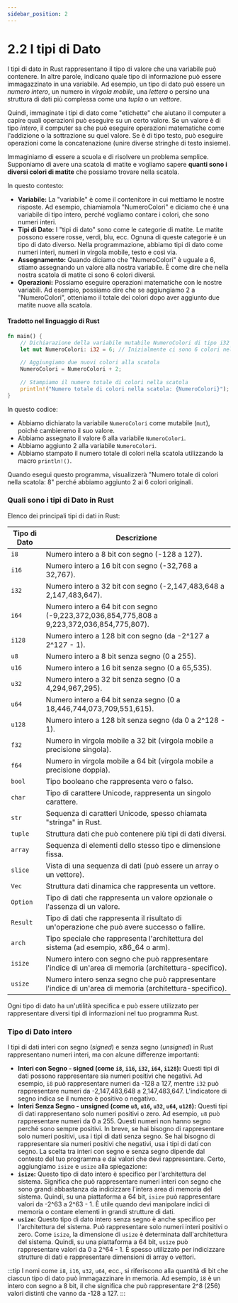 ```yaml
---
sidebar_position: 2
---
```

# 2.2 I tipi di Dato
I tipi di dato in Rust rappresentano il tipo di valore che una variabile può contenere. In altre parole, indicano quale tipo di informazione può essere immagazzinato in una variabile. Ad esempio, un tipo di dato può essere un *numero intero*, un numero in *virgola mobile*, una *lettera* o persino una struttura di dati più complessa come una *tupla* o un *vettore*.

Quindi, immaginate i tipi di dato come "etichette" che aiutano il computer a capire quali operazioni può eseguire su un certo valore. Se un valore è di tipo *intero*, il computer sa che può eseguire operazioni matematiche come l'addizione o la sottrazione su quel valore. Se è di tipo testo, può eseguire operazioni come la concatenazione (unire diverse stringhe di testo insieme).

Immaginiamo di essere a scuola e di risolvere un problema semplice.  
Supponiamo di avere una scatola di matite e vogliamo sapere **quanti sono i diversi colori di matite** che possiamo trovare nella scatola.

In questo contesto:
- **Variabile:** La "variabile" è come il contenitore in cui mettiamo le nostre risposte. Ad esempio, chiamiamola "NumeroColori" e diciamo che è una variabile di tipo intero, perché vogliamo contare i colori, che sono numeri interi.
- **Tipi di Dato:** I "tipi di dato" sono come le categorie di matite. Le matite possono essere rosse, verdi, blu, ecc. Ognuna di queste categorie è un tipo di dato diverso. Nella programmazione, abbiamo tipi di dato come numeri interi, numeri in virgola mobile, testo e così via.
- **Assegnamento:** Quando diciamo che "NumeroColori" è uguale a 6, stiamo assegnando un valore alla nostra variabile. È come dire che nella nostra scatola di matite ci sono 6 colori diversi.
- **Operazioni:** Possiamo eseguire operazioni matematiche con le nostre variabili. Ad esempio, possiamo dire che se aggiungiamo 2 a "NumeroColori", otteniamo il totale dei colori dopo aver aggiunto due matite nuove alla scatola.

#### Tradotto nel linguaggio di Rust
```rust
fn main() {
    // Dichiarazione della variabile mutabile NumeroColori di tipo i32 (intero a 32 bit)
    let mut NumeroColori: i32 = 6; // Inizialmente ci sono 6 colori nella scatola
    
    // Aggiungiamo due nuovi colori alla scatola
    NumeroColori = NumeroColori + 2;
    
    // Stampiamo il numero totale di colori nella scatola
    println!("Numero totale di colori nella scatola: {NumeroColori}");
}
```

In questo codice:
- Abbiamo dichiarato la variabile `NumeroColori` come mutabile (`mut`), poiché cambieremo il suo valore.
- Abbiamo assegnato il valore 6 alla variabile `NumeroColori`.
- Abbiamo aggiunto 2 alla variabile `NumeroColori`.
- Abbiamo stampato il numero totale di colori nella scatola utilizzando la macro `println!()`.

Quando esegui questo programma, visualizzerà "Numero totale di colori nella scatola: 8" perché abbiamo aggiunto 2 ai 6 colori originali.

### Quali sono i tipi di Dato in Rust
Elenco dei principali tipi di dati in Rust:

| Tipo di Dato | Descrizione                                                  |
|--------------|--------------------------------------------------------------|
| `i8`         | Numero intero a 8 bit con segno (-128 a 127).                |
| `i16`        | Numero intero a 16 bit con segno (-32,768 a 32,767).         |
| `i32`        | Numero intero a 32 bit con segno (-2,147,483,648 a 2,147,483,647). |
| `i64`        | Numero intero a 64 bit con segno (-9,223,372,036,854,775,808 a 9,223,372,036,854,775,807). |
| `i128`       | Numero intero a 128 bit con segno (da -2^127 a 2^127 - 1).    |
| `u8`         | Numero intero a 8 bit senza segno (0 a 255).                 |
| `u16`        | Numero intero a 16 bit senza segno (0 a 65,535).             |
| `u32`        | Numero intero a 32 bit senza segno (0 a 4,294,967,295).      |
| `u64`        | Numero intero a 64 bit senza segno (0 a 18,446,744,073,709,551,615). |
| `u128`       | Numero intero a 128 bit senza segno (da 0 a 2^128 - 1).      |
| `f32`        | Numero in virgola mobile a 32 bit (virgola mobile a precisione singola). |
| `f64`        | Numero in virgola mobile a 64 bit (virgola mobile a precisione doppia). |
| `bool`       | Tipo booleano che rappresenta vero o falso.                   |
| `char`       | Tipo di carattere Unicode, rappresenta un singolo carattere.  |
| `str`        | Sequenza di caratteri Unicode, spesso chiamata "stringa" in Rust. |
| `tuple`      | Struttura dati che può contenere più tipi di dati diversi.   |
| `array`      | Sequenza di elementi dello stesso tipo e dimensione fissa.    |
| `slice`      | Vista di una sequenza di dati (può essere un array o un vettore). |
| `Vec`        | Struttura dati dinamica che rappresenta un vettore.           |
| `Option`     | Tipo di dati che rappresenta un valore opzionale o l'assenza di un valore. |
| `Result`     | Tipo di dati che rappresenta il risultato di un'operazione che può avere successo o fallire. |
| `arch`       | Tipo speciale che rappresenta l'architettura del sistema (ad esempio, x86_64 o arm). |
| `isize`      | Numero intero con segno che può rappresentare l'indice di un'area di memoria (architettura-specifico). |
| `usize`      | Numero intero senza segno che può rappresentare l'indice di un'area di memoria (architettura-specifico). |

Ogni tipo di dato ha un'utilità specifica e può essere utilizzato per rappresentare diversi tipi di informazioni nel tuo programma Rust.

### Tipo di Dato intero
I tipi di dati interi con segno (*signed*) e senza segno (*unsigned*) in Rust rappresentano numeri interi, ma con alcune differenze importanti:
- **Interi con Segno - signed (come `i8`, `i16`, `i32`, `i64`, `i128`):** Questi tipi di dati possono rappresentare sia numeri positivi che negativi. Ad esempio, `i8` può rappresentare numeri da -128 a 127, mentre `i32` può rappresentare numeri da -2,147,483,648 a 2,147,483,647. L'indicatore di segno indica se il numero è positivo o negativo.
- **Interi Senza Segno - unsigned (come `u8`, `u16`, `u32`, `u64`, `u128`):** Questi tipi di dati rappresentano solo numeri positivi o zero. Ad esempio, `u8` può rappresentare numeri da 0 a 255. Questi numeri non hanno segno perché sono sempre positivi.
In breve, se hai bisogno di rappresentare solo numeri positivi, usa i tipi di dati senza segno. Se hai bisogno di rappresentare sia numeri positivi che negativi, usa i tipi di dati con segno. La scelta tra interi con segno e senza segno dipende dal contesto del tuo programma e dai valori che devi rappresentare.
Certo, aggiungiamo `isize` e `usize` alla spiegazione:
- **`isize`:** Questo tipo di dato intero è specifico per l'architettura del sistema. Significa che può rappresentare numeri interi con segno che sono grandi abbastanza da indicizzare l'intera area di memoria del sistema. Quindi, su una piattaforma a 64 bit, `isize` può rappresentare valori da -2^63 a 2^63 - 1. È utile quando devi manipolare indici di memoria o contare elementi in grandi strutture di dati.
- **`usize`:** Questo tipo di dato intero senza segno è anche specifico per l'architettura del sistema. Può rappresentare solo numeri interi positivi o zero. Come `isize`, la dimensione di `usize` è determinata dall'architettura del sistema. Quindi, su una piattaforma a 64 bit, `usize` può rappresentare valori da 0 a 2^64 - 1. È spesso utilizzato per indicizzare strutture di dati e rappresentare dimensioni di array o vettori.

:::tip
I nomi come `i8`, `i16`, `u32`, `u64`, ecc., si riferiscono alla quantità di bit che ciascun tipo di dato può immagazzinare in memoria. Ad esempio, `i8` è un intero con segno a 8 bit, il che significa che può rappresentare 2^8 (256) valori distinti che vanno da -128 a 127.
:::